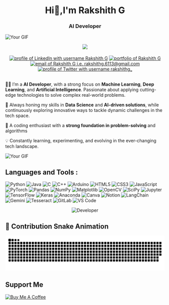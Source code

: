 <div align="center">
  
  #        Hi👋,I'm Rakshith G
   ###        AI Developer

   </div>
   
![Your GIF](https://user-images.githubusercontent.com/85225156/171937799-8fc9e255-9889-4642-9c92-6df85fb86e82.gif)

   <div align="center">
  <img src="https://api.visitorbadge.io/api/visitors?path=https%3A%2F%2Fgithub.com%2FRakshithg6%2FRakshithg6&label=VISITORS&labelColor=%23000&countColor=%230A0209" />
  <br><br>
<!--   <a href="https://www.showwcase.com/anmol-baranwal"><img src="https://github.com/Anmol-Baranwal/Anmol-Baranwal/assets/74038190/c9e3761a-08c6-404d-9e27-5cd9d1084773"/></a> -->
  <a href="https://www.linkedin.com/in/rakshith-g-44306a22a/"><img src="https://img.shields.io/badge/LinkedIn-d5d5d5?style=for-the-badge&logo=linkedin&logoColor=0A0209" alt="profile of LinkedIn with username Rakshith G" /></a>
<a href="https://rakshith-portfolio-nu.vercel.app/"><img src="https://img.shields.io/badge/portfolio-d5d5d5?style=for-the-badge&logo=Portfolio&logoColor=0A0209" alt="portfolio of Rakshith G" /></a>
<a href="mailto:rakshithg.6113@gmail.com"><img src="https://img.shields.io/badge/Gmail-d5d5d5?style=for-the-badge&logo=gmail&logoColor=0A0209" alt="email of Rakshith G i.e.   rakshithg.6113@gmail.com" /></a>
  <a href="https://x.com/rakshithg_"><img src="https://img.shields.io/badge/Twitter-d5d5d5?style=for-the-badge&logo=x&logoColor=0A0209" alt="profile of Twitter with username rakshithg_" ></a>
</div>
<br>


👨‍💻 I’m a **AI Developer**, with a strong focus on **Machine Learning**, **Deep Learning**, and **Artificial Intelligence**. Passionate about applying cutting-edge technologies to solve complex real-world problems.

🌱 Always honing my skills in **Data Science** and **AI-driven solutions**, while continuously exploring innovative ways to tackle dynamic challenges in the tech space.

🧠 A coding enthusiast with a **strong foundation in problem-solving** and algorithms

💡 Constantly learning, experimenting, and evolving in the ever-changing tech landscape.

![Your GIF](https://user-images.githubusercontent.com/85225156/171937799-8fc9e255-9889-4642-9c92-6df85fb86e82.gif)


## Languages and Tools :

![Python](https://img.shields.io/badge/Python-%233776AB.svg?style=flat&logo=python&logoColor=white) 
![Java](https://img.shields.io/badge/Java-%23ED8B00.svg?style=flat&logo=java&logoColor=white) 
![C](https://img.shields.io/badge/C-%2300599C.svg?style=flat&logo=c&logoColor=white) 
![C++](https://img.shields.io/badge/C++-%2300599C.svg?style=flat&logo=c%2B%2B&logoColor=white) 
![Arduino](https://img.shields.io/badge/Arduino-%2300979D.svg?style=flat&logo=arduino&logoColor=white) 
![HTML5](https://img.shields.io/badge/HTML5-%23E34F26.svg?style=flat&logo=html5&logoColor=white) 
![CSS3](https://img.shields.io/badge/CSS3-%231572B6.svg?style=flat&logo=css3&logoColor=white) 
![JavaScript](https://img.shields.io/badge/JavaScript-%23F7DF1E.svg?style=flat&logo=javascript&logoColor=black) 
![PyTorch](https://img.shields.io/badge/PyTorch-%23EE4C2C.svg?style=flat&logo=pytorch&logoColor=white) 
![Pandas](https://img.shields.io/badge/Pandas-%23150458.svg?style=flat&logo=pandas&logoColor=white) 
![NumPy](https://img.shields.io/badge/Numpy-%23013243.svg?style=flat&logo=numpy&logoColor=white) 
![Matplotlib](https://img.shields.io/badge/Matplotlib-%23000000.svg?style=flat&logo=Matplotlib&logoColor=white) 
![OpenCV](https://img.shields.io/badge/OpenCV-%235C3EE8.svg?style=flat&logo=opencv&logoColor=white) 
![SciPy](https://img.shields.io/badge/SciPy-%238CAAE6.svg?style=flat&logo=scipy&logoColor=white) 
![Jupyter](https://img.shields.io/badge/Jupyter-%23F37626.svg?style=flat&logo=jupyter&logoColor=white) 
![TensorFlow](https://img.shields.io/badge/TensorFlow-%23FF6F00.svg?style=flat&logo=tensorflow&logoColor=white) 
![Keras](https://img.shields.io/badge/Keras-%23D00000.svg?style=flat&logo=keras&logoColor=white) 
![Anaconda](https://img.shields.io/badge/Anaconda-%2344A833.svg?style=flat&logo=anaconda&logoColor=white) 
![Canva](https://img.shields.io/badge/Canva-%2300C4CC.svg?style=flat&logo=canva&logoColor=white) 
![Notion](https://img.shields.io/badge/Notion-%23000000.svg?style=flat&logo=notion&logoColor=white) 
![LangChain](https://img.shields.io/badge/LangChain-%230096FF.svg?style=flat&logo=langchain&logoColor=white) 
![Gemini](https://img.shields.io/badge/Gemini-%23FF4713.svg?style=flat&logo=gemini&logoColor=white) 
![Tesseract](https://img.shields.io/badge/Tesseract-%2303A9F4.svg?style=flat&logo=tesseract&logoColor=white) 
![GitLab](https://img.shields.io/badge/GitLab-%23FCA121.svg?style=flat&logo=gitlab&logoColor=white) 
![VS Code](https://img.shields.io/badge/VS%20Code-%23007ACC.svg?style=flat&logo=visual-studio-code&logoColor=white)


<div align="center">
  <img src="https://media.giphy.com/media/S9d8XB557e8phGLBVS/giphy.gif?cid=ecf05e47rr862re9ar3oa0hheqmrbq113behifyj6rhsu5o7&ep=v1_gifs_search&rid=giphy.gif&ct=g" alt="Developer">
</div>

## 🐍 Contribution Snake Animation 

![GitHub Contribution Snake](https://raw.githubusercontent.com/Rakshithg6/Rakshithg6/refs/heads/main/output/github-contribution-grid-snake-dark.svg)


## Support Me

<a href="https://buymeacoffee.com/rakshithg" target="_blank"><img src="https://cdn.buymeacoffee.com/buttons/v2/default-yellow.png" alt="Buy Me A Coffee" style="height: 41px !important;width: 174px !important;"></a>
